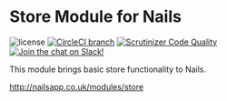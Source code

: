 # Store Module for Nails

![license](https://img.shields.io/badge/license-MIT-green.svg)
[![CircleCI branch](https://img.shields.io/circleci/project/github/nails/module-email.svg)](https://circleci.com/gh/nails/module-store)
[![Scrutinizer Code Quality](https://scrutinizer-ci.com/g/nails/module-store/badges/quality-score.png)](https://scrutinizer-ci.com/g/nails/module-store)
[![Join the chat on Slack!](https://now-examples-slackin-rayibnpwqe.now.sh/badge.svg)](https://nails-app.slack.com/shared_invite/MTg1NDcyNjI0ODcxLTE0OTUwMzA1NTYtYTZhZjc5YjExMQ)

This module brings basic store functionality to Nails.

http://nailsapp.co.uk/modules/store